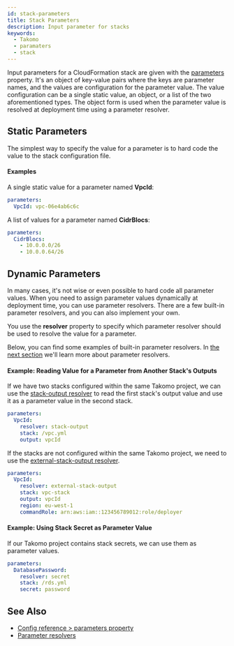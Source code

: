 ```yaml
---
id: stack-parameters
title: Stack Parameters
description: Input parameter for stacks
keywords:
  - Takomo
  - paramaters
  - stack
---
```


Input parameters for a CloudFormation stack are given with the [parameters](/docs/config-reference/stacks#parameters) property. It's an object of key-value pairs where the keys are parameter names, and the values are configuration for the parameter value. The value configuration can be a single static value, an object, or a list of the two aforementioned types. The object form is used when the parameter value is resolved at deployment time using a parameter resolver.

## Static Parameters

The simplest way to specify the value for a parameter is to hard code the value to the stack configuration file.

#### Examples

A single static value for a parameter named **VpcId**:

```yaml
parameters:
  VpcId: vpc-06e4ab6c6c
```

A list of values for a parameter named **CidrBlocs**:

```yaml
parameters:
  CidrBlocs:
    - 10.0.0.0/26
    - 10.0.0.64/26
```

## Dynamic Parameters

In many cases, it's not wise or even possible to hard code all parameter values. When you need to assign parameter values dynamically at deployment time, you can use parameter resolvers. There are a few built-in parameter resolvers, and you can also implement your own.

You use the **resolver** property to specify which parameter resolver should be used to resolve the value for a parameter.

Below, you can find some examples of built-in parameter resolvers. In [the next section](/docs/stacks/parameter-resolvers) we'll learn more about parameter resolvers. 

#### Example: Reading Value for a Parameter from Another Stack's Outputs

If we have two stacks configured within the same Takomo project, we can use the [stack-output resolver](/docs/stacks/parameter-resolvers#stack-output) to read the first stack's output value and use it as a parameter value in the second stack.

```yaml
parameters:
  VpcId:
    resolver: stack-output
    stack: /vpc.yml
    output: vpcId
```

If the stacks are not configured within the same Takomo project, we need to use the [external-stack-output resolver](/docs/stacks/parameter-resolvers#external-stack-output).

```yaml
parameters:
  VpcId:
    resolver: external-stack-output
    stack: vpc-stack
    output: vpcId
    region: eu-west-1
    commandRole: arn:aws:iam::123456789012:role/deployer
```

#### Example: Using Stack Secret as Parameter Value

If our Takomo project contains stack secrets, we can use them as parameter values.

```yaml
parameters:
  DatabasePassword:
    resolver: secret
    stack: /rds.yml
    secret: password
```

## See Also

- [Config reference > parameters property](/docs/config-reference/stacks#parameters)
- [Parameter resolvers](/docs/stacks/parameter-resolvers)
